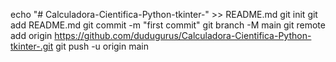 echo "# Calculadora-Cientifica-Python-tkinter-" >> README.md
git init
git add README.md
git commit -m "first commit"
git branch -M main
git remote add origin https://github.com/dudugurus/Calculadora-Cientifica-Python-tkinter-.git
git push -u origin main
